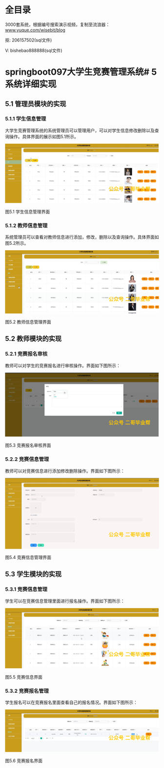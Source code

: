 # 全目录

3000套系统，根据编号搜索演示视频，复制至流浪器：www.yuque.com/wisebit/blog


<p>抠: 206157502(sql文件)</p>
<p>V: bishebao888888(sql文件)</p>


# springboot097大学生竞赛管理系统# 5系统详细实现
## 5.1 管理员模块的实现
### 5.1.1 学生信息管理
大学生竞赛管理系统的系统管理员可以管理用户，可以对学生信息修改删除以及查询操作。具体界面的展示如图5.1所示。

![](/md/blog.010.png)

图5.1 学生信息管理界面
### 5.1.2 教师信息管理
系统管理员可以查看对教师信息进行添加，修改，删除以及查询操作。具体界面如图5.2所示。

![](/md/blog.011.png)

图5.2 教师信息管理界面
## 5.2 教师模块的实现
### 5.2.1 竞赛报名审核
教师可以对学生的竞赛报名进行审核操作。界面如下图所示：

![](/md/blog.012.png)

图5.3 竞赛报名审核界面
### 5.2.2 竞赛信息管理
教师可以对竞赛信息进行添加修改删除操作。界面如下图所示：

![](/md/blog.013.png)

图5.4 竞赛信息管理界面

## 5.3 学生模块的实现
### 5.3.1 竞赛信息管理
学生可以在竞赛信息管理里面进行报名操作。界面如下图所示：

![](/md/blog.014.png)

图5.5 竞赛信息界面
### 5.3.2 竞赛报名管理
学生报名可以在竞赛报名里面查看自己的报名情况。界面如下图所示：

![](/md/blog.015.png)

图5.6 竞赛报名界面















